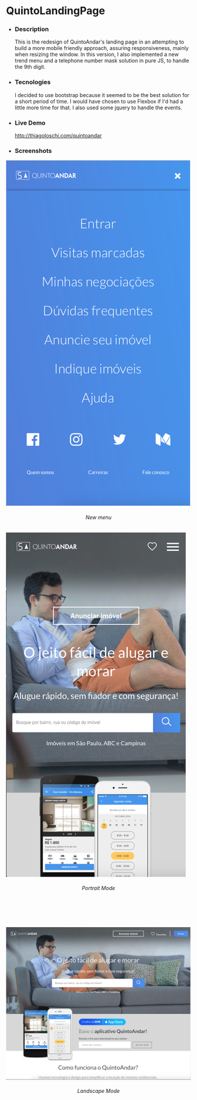 # QuintoLandingPage

<ul>

<li><h3>Description</h3></li>
<p>This is the redesign of QuintoAndar's landing page in an attempting to build a more mobile friendly approach, assuring responsiveness, mainly when resizing the window. In this version, I also implemented a new trend menu and a telephone number mask solution in pure JS, to handle the 9th digit.</p>

<li><h3>Tecnologies</h3></li>
<p>I decided to use bootstrap because it seemed to be the best solution for a short period of time. I would have chosen to use Flexbox if I'd had a little more time for that.  I also used some jquery to handle the events.</p>

<li><h3>Live Demo</h3></li>
<a href="http://thiagoloschi.com/quintoandar">http://thiagoloschi.com/quintoandar</a>

<li><h3>Screenshots</h3></li>

</ul>

<img src="assets/img/menu.png"/>
<h6 align="center">New menu</h6>

<img src="assets/img/1.png"/>
<h6 align="center">Portrait Mode</h6>

<br/><br/><br/>

<img src="assets/img/2.png"/>
<h6 align="center">Landscape Mode</h6>
<br/><br/><br/>
